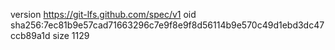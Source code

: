 version https://git-lfs.github.com/spec/v1
oid sha256:7ec81b9e57cad71663296c7e9f8e9f8d56114b9e570c49d1ebd3dc47ccb89a1d
size 1129
